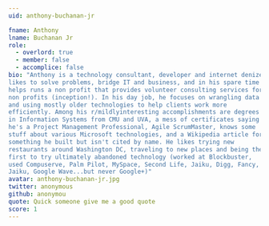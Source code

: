 ```yaml
---
uid: anthony-buchanan-jr

fname: Anthony
lname: Buchanan Jr
role:
  - overlord: true
  - member: false
  - accomplice: false
bio: "Anthony is a technology consultant, developer and internet denizen. He
likes to solve problems, bridge IT and business, and in his spare time
helps runs a non profit that provides volunteer consulting services for
non profits (inception!). In his day job, he focuses on wrangling data
and using mostly older technologies to help clients work more
efficiently. Among his r/mildlyinteresting accomplishments are degrees
in Information Systems from CMU and UVA, a mess of certificates saying
he's a Project Management Professional, Agile ScrumMaster, knows some
stuff about various Microsoft technologies, and a Wikipedia article for
something he built but isn't cited by name. He likes trying new
restaurants around Washington DC, traveling to new places and being the
first to try ultimately abandoned technology (worked at Blockbuster,
used Compuserve, Palm Pilot, MySpace, Second Life, Jaiku, Digg, Fancy,
Jaiku, Google Wave...but never Google+)"
avatar: anthony-buchanan-jr.jpg
twitter: anonymous
github: anonymou
quote: Quick someone give me a good quote
score: 1
---
```

